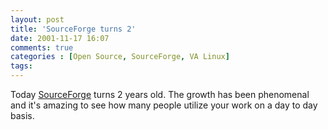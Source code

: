 ```yaml
---
layout: post
title: 'SourceForge turns 2'
date: 2001-11-17 16:07
comments: true
categories : [Open Source, SourceForge, VA Linux]
tags:
---
```

Today <a href="http://sourceforge.net">SourceForge</a> turns 2 years old. The growth has been phenomenal and it's amazing to see how many people utilize your work on a day to day basis.

